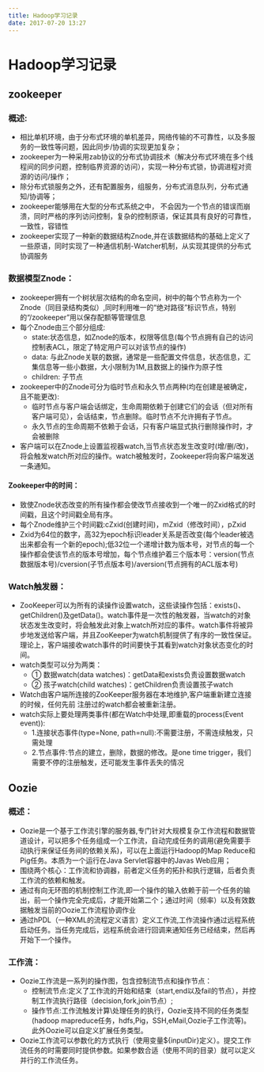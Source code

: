 ```yaml
---
title: Hadoop学习记录
date: 2017-07-20 13:27
---
```


# Hadoop学习记录

## zookeeper
### 概述:
* 相比单机环境，由于分布式环境的单机差异，网络传输的不可靠性，以及多服务的一致性等问题，因此同步/协调的实现更加复杂；
* zookeeper为一种采用zab协议的分布式协调技术（解决分布式环境在多个线程间的同步问题，控制临界资源的访问），实现一种分布式锁，协调进程对资源的访问/操作；
* 除分布式锁服务之外，还有配置服务，组服务，分布式消息队列，分布式通知/协调等；
* zookeeper能够用在大型的分布式系统之中， 不会因为一个节点的错误而崩溃，同时严格的序列访问控制，复杂的控制原语，保证其具有良好的可靠性，一致性，容错性
* zookeeper实现了一种新的数据结构Znode,并在该数据结构的基础上定义了一些原语，同时实现了一种通信机制-Watcher机制，从实现其提供的分布式协调服务
### 数据模型Znode：
* zookeeper拥有一个树状层次结构的命名空间，树中的每个节点称为一个Znode（同目录结构类似）,同时利用唯一的“绝对路径”标识节点，特别的“/zookeeper”用以保存配额等管理信息
* 每个Znode由三个部分组成:
    * state:状态信息，如Znode的版本，权限等信息(每个节点拥有自己的访问控制表ACL，限定了特定用户可以对该节点的操作)
    * data: 与此Znode关联的数据，通常是一些配置文件信息，状态信息，汇集信息等一些小数据，大小限制为1M,且数据上的操作为原子性
    * children: 子节点
* zookeeper中的Znode可分为临时节点和永久节点两种(均在创建是被确定，且不能更改):
    * 临时节点与客户端会话绑定，生命周期依赖于创建它们的会话（但对所有客户端可见），会话结束，节点删除。临时节点不允许拥有子节点。
    * 永久节点的生命周期不依赖于会话，只有客户端显式执行删除操作时，才会被删除
* 客户端可以在Znode上设置监视器watch,当节点状态发生改变时(增/删/改)，将会触发watch所对应的操作。watch被触发时，Zookeeper将向客户端发送一条通知。
#### Zookeeper中的时间：
* 致使Znode状态改变的所有操作都会使改节点接收到一个唯一的Zxid格式的时间戳，且这个时间戳全局有序。
* 每个Znode维护三个时间戳:cZxid(创建时间)，mZxid（修改时间），pZxid
* Zxid为64位的数字，高32为epoch标识leader关系是否改变(每个leader被选出来都会有一个新的epoch);低32位一个递增计数为版本号，对节点的每一个操作都会使该节点的版本号增加，每个节点维护着三个版本号：version(节点数据版本号)/cversion(子节点版本号)/aversion(节点拥有的ACL版本号)
### Watch触发器：
* ZooKeeper可以为所有的读操作设置watch，这些读操作包括：exists()、getChildren()及getData()。watch事件是一次性的触发器，当watch的对象状态发生改变时，将会触发此对象上watch所对应的事件。watch事件将被异步地发送给客户端，并且ZooKeeper为watch机制提供了有序的一致性保证。理论上，客户端接收watch事件的时间要快于其看到watch对象状态变化的时间。
* watch类型可以分为两类：
    * ① 数据watch(data  watches)：getData和exists负责设置数据watch
    * ② 孩子watch(child watches)：getChildren负责设置孩子watch
* Watch由客户端所连接的ZooKeeper服务器在本地维护,客户端重新建立连接的时候，任何先前 注册过的watch都会被重新注册。
* watch实际上要处理两类事件(都在Watch中处理,即重载的process(Event event)):
    * 1.连接状态事件(type=None, path=null):不需要注册，不需连续触发，只需处理
    * 2.节点事件:节点的建立，删除，数据的修改。是one time trigger，我们需要不停的注册触发，还可能发生事件丢失的情况



## Oozie
### 概述：
* Oozie是一个基于工作流引擎的服务器,专门针对大规模复杂工作流程和数据管道设计，可以把多个任务组成一个工作流，自动完成任务的调用(避免需要手动执行来保证任务间的依赖关系)，可以在上面运行Hadoop的Map Reduce和Pig任务。本质为一个运行在Java Servlet容器中的Javas Web应用；
* 围绕两个核心：工作流和协调器，前者定义任务的拓扑和执行逻辑，后者负责工作流的依赖和触发。
* 通过有向无环图的机制控制工作流,即一个操作的输入依赖于前一个任务的输出，前一个操作完全完成后，才能开始第二个；通过时间（频率）以及有效数据触发当前的Oozie工作流程协调作业
* 通过hPDL（一种XML的流程定义语言）定义工作流,工作流操作通过远程系统启动任务。当任务完成后，远程系统会进行回调来通知任务已经结束，然后再开始下一个操作。

### 工作流：
* Oozie工作流是一系列的操作图，包含控制流节点和操作节点：
    * 控制流节点:定义了工作流的开始和结束（start,end以及fail的节点），并控制工作流执行路径（decision,fork,join节点）;
    * 操作节点:工作流触发计算\处理任务的执行，Oozie支持不同的任务类型(hadoop mapreduce任务，hdfs,Pig，SSH,eMail,Oozie子工作流等)。此外Oozie可以自定义扩展任务类型。
* Oozie工作流可以参数化的方式执行（使用变量${inputDir}定义）。提交工作流任务的时需要同时提供参数。如果参数合适（使用不同的目录）就可以定义并行的工作流任务。

